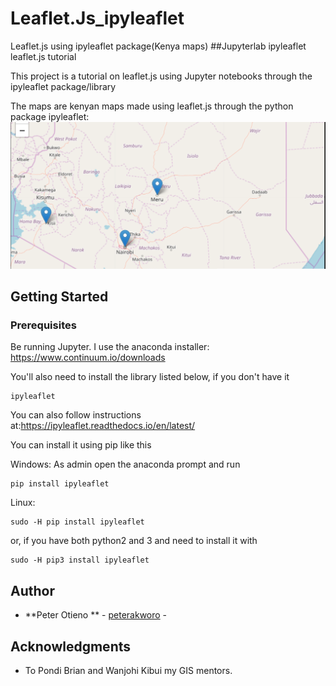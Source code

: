 # Leaflet.Js_ipyleaflet
Leaflet.js using ipyleaflet package(Kenya maps)
##Jupyterlab ipyleaflet leaflet.js tutorial

This project is a tutorial on leaflet.js using Jupyter notebooks through the ipyleaflet package/library 

The maps are kenyan maps made using leaflet.js through the python package ipyleaflet:
![image sholud go here](kenyapng.png)

## Getting Started

### Prerequisites

Be running Jupyter. I use the anaconda installer: https://www.continuum.io/downloads

You'll also need to install the library listed below, if you don't have it

```
ipyleaflet
```
You can also follow instructions at:https://ipyleaflet.readthedocs.io/en/latest/

You can install it using pip like this

Windows: As admin open the anaconda prompt and run
```
pip install ipyleaflet
```
Linux:
```
sudo -H pip install ipyleaflet
```
or, if you have both python2 and 3 and need to install it with 
```
sudo -H pip3 install ipyleaflet
```

## Author

* **Peter Otieno ** - [peterakworo](https://github.com/peter-akworo) - 

## Acknowledgments

* To Pondi Brian and Wanjohi Kibui my GIS mentors.
